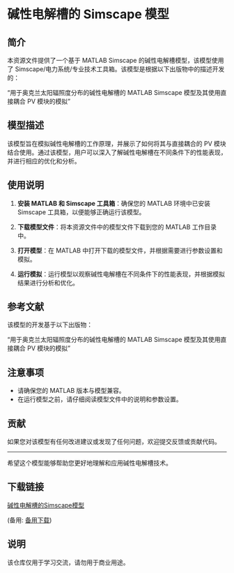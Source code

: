 # 碱性电解槽的 Simscape 模型

## 简介

本资源文件提供了一个基于 MATLAB Simscape 的碱性电解槽模型，该模型使用了 Simscape/电力系统/专业技术工具箱。该模型是根据以下出版物中的描述开发的：

“用于奥克兰太阳辐照度分布的碱性电解槽的 MATLAB Simscape 模型及其使用直接耦合 PV 模块的模拟”

## 模型描述

该模型旨在模拟碱性电解槽的工作原理，并展示了如何将其与直接耦合的 PV 模块结合使用。通过该模型，用户可以深入了解碱性电解槽在不同条件下的性能表现，并进行相应的优化和分析。

## 使用说明

1. **安装 MATLAB 和 Simscape 工具箱**：确保您的 MATLAB 环境中已安装 Simscape 工具箱，以便能够正确运行该模型。

2. **下载模型文件**：将本资源文件中的模型文件下载到您的 MATLAB 工作目录中。

3. **打开模型**：在 MATLAB 中打开下载的模型文件，并根据需要进行参数设置和模拟。

4. **运行模拟**：运行模型以观察碱性电解槽在不同条件下的性能表现，并根据模拟结果进行分析和优化。

## 参考文献

该模型的开发基于以下出版物：

“用于奥克兰太阳辐照度分布的碱性电解槽的 MATLAB Simscape 模型及其使用直接耦合 PV 模块的模拟”

## 注意事项

- 请确保您的 MATLAB 版本与模型兼容。
- 在运行模型之前，请仔细阅读模型文件中的说明和参数设置。

## 贡献

如果您对该模型有任何改进建议或发现了任何问题，欢迎提交反馈或贡献代码。

---

希望这个模型能够帮助您更好地理解和应用碱性电解槽技术。

## 下载链接
[碱性电解槽的Simscape模型](https://pan.quark.cn/s/b105b4730369) 

(备用: [备用下载](https://pan.baidu.com/s/1nMs-DkokvTkjvXAzun2xww?pwd=1234))

## 说明

该仓库仅用于学习交流，请勿用于商业用途。
